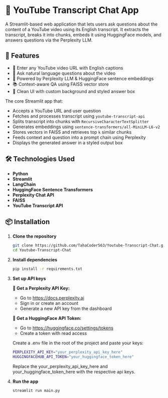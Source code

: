 # 🎥 YouTube Transcript Chat App

A Streamlit-based web application that lets users ask questions about the content of a YouTube video using its English transcript. It extracts the transcript, breaks it into chunks, embeds it using HuggingFace models, and answers questions via the Perplexity LLM.

## 🚀 Features

- 🔗 Enter any YouTube video URL with English captions
- 🤖 Ask natural language questions about the video
- 🧠 Powered by Perplexity LLM & HuggingFace sentence embeddings
- 📚 Context-aware QA using FAISS vector store
- 🎨 Clean UI with custom background and styled answer box

The core Streamlit app that:
- Accepts a YouTube URL and user question
- Fetches and processes transcript using `youtube-transcript-api`
- Splits transcript into chunks with `RecursiveCharacterTextSplitter`
- Generates embeddings using `sentence-transformers/all-MiniLM-L6-v2`
- Stores vectors in FAISS and retrieves top `k` similar chunks
- Feeds context and question into a prompt chain using Perplexity
- Displays the generated answer in a styled output box

## 🛠️ Technologies Used

- **Python**
- **Streamlit**
- **LangChain**
- **HuggingFace Sentence Transformers**
- **Perplexity Chat API**
- **FAISS**
- **YouTube Transcript API**

## 📦 Installation

1. **Clone the repository**
   ```bash
   git clone https://github.com/TahaCoder563/Youtube-Transcript-Chat.git
   cd Youtube-Transcript-Chat
2. **Install dependencies**
   ```bash
   pip install -r requirements.txt
3. **Set up API keys**
   
   **🔑 Get a Perplexity API Key:**
    * Go to https://docs.perplexity.ai
    *  Sign in or create an account
    *  Generate a new API key from the dashboard

   **🔑 Get a HuggingFace API Token:**
    * Go to https://huggingface.co/settings/tokens
    * Create a token with read access
   
   Create a .env file in the root of the project and paste your keys:
   ```bash
   PERPLEXITY_API_KEY="your_perplexity_api_key_here"
   HUGGINGFACEHUB_API_TOKEN="your_huggingface_token_here"
   ```
   Replace the your_perplexity_api_key_here and your_huggingface_token_here with the respective api keys.

4. **Run the app**
   ```bash
   streamlit run main.py

